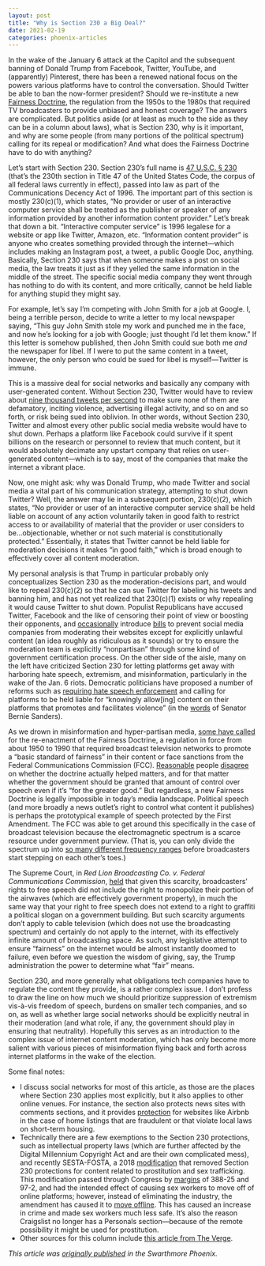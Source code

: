 ```yaml
---
layout: post
title: "Why is Section 230 a Big Deal?"
date: 2021-02-19
categories: phoenix-articles
---
```


In the wake of the January 6 attack at the Capitol and the subsequent banning of Donald Trump from Facebook, Twitter, YouTube, and (apparently) Pinterest, there has been a renewed national focus on the powers various platforms have to control the conversation. Should Twitter be able to ban the now-former president? Should we re-institute a new [Fairness Doctrine](https://www.britannica.com/topic/Fairness-Doctrine), the regulation from the 1950s to the 1980s that required TV broadcasters to provide unbiased and honest coverage? The answers are complicated. But politics aside (or at least as much to the side as they can be in a column about laws), what is Section 230, why is it important, and why are some people (from many portions of the political spectrum) calling for its repeal or modification? And what does the Fairness Doctrine have to do with anything?

Let’s start with Section 230. Section 230’s full name is [47 U.S.C. § 230](https://www.law.cornell.edu/uscode/text/47/230) (that’s the 230th section in Title 47 of the United States Code, the corpus of all federal laws currently in effect), passed into law as part of the Communications Decency Act of 1996. The important part of this section is mostly 230(c)(1), which states, “No provider or user of an interactive computer service shall be treated as the publisher or speaker of any information provided by another information content provider.” Let’s break that down a bit. “Interactive computer service” is 1996 legalese for a website or app like Twitter, Amazon, etc. “Information content provider” is anyone who creates something provided through the internet—which includes making an Instagram post, a tweet, a public Google Doc, anything. Basically, Section 230 says that when someone makes a post on social media, the law treats it just as if they yelled the same information in the middle of the street. The specific social media company they went through has nothing to do with its content, and more critically, cannot be held liable for anything stupid they might say.

For example, let’s say I’m competing with John Smith for a job at Google. I, being a terrible person, decide to write a letter to my local newspaper saying, “This guy John Smith stole my work and punched me in the face, and now he’s looking for a job with Google; just thought I’d let them know.” If this letter is somehow published, then John Smith could sue both me *and* the newspaper for libel. If I were to put the same content in a tweet, however, the only person who could be sued for libel is myself—Twitter is immune. 

This is a massive deal for social networks and basically any company with user-generated content. Without Section 230, Twitter would have to review about [nine thousand tweets per second](https://www.internetlivestats.com/one-second/#tweets-band) to make sure none of them are defamatory, inciting violence, advertising illegal activity, and so on and so forth, or risk being sued into oblivion. In other words, without Section 230, Twitter and almost every other public social media website would have to shut down. Perhaps a platform like Facebook could survive if it spent billions on the research or personnel to review that much content, but it would absolutely decimate any upstart company that relies on user-generated content—which is to say, most of the companies that make the internet a vibrant place. 

Now, one might ask: why was Donald Trump, who made Twitter and social media a vital part of his communication strategy, attempting to shut down Twitter? Well, the answer may lie in a subsequent portion, 230(c)(2), which states, “No provider or user of an interactive computer service shall be held liable on account of any action voluntarily taken in good faith to restrict access to or availability of material that the provider or user considers to be…objectionable, whether or not such material is constitutionally protected.” Essentially, it states that Twitter cannot be held liable for moderation decisions it makes “in good faith,” which is broad enough to effectively cover all content moderation. 

My personal analysis is that Trump in particular probably only conceptualizes Section 230 as the moderation-decisions part, and would like to repeal 230(c)(2) so that he can sue Twitter for labeling his tweets and banning him, and has not yet realized that 230(c)(1) exists or why repealing it would cause Twitter to shut down. Populist Republicans have accused Twitter, Facebook and the like of censoring their point of view or boosting their opponents, and [occasionally](https://www.congress.gov/bill/116th-congress/senate-bill/1914) introduce [bills](https://www.congress.gov/bill/116th-congress/house-bill/4027/titles) to prevent social media companies from moderating their websites except for explicitly unlawful content (an idea roughly as ridiculous as it sounds) or try to ensure the moderation team is explicitly “nonpartisan” through some kind of government certification process. On the other side of the aisle, many on the left have criticized Section 230 for letting platforms get away with harboring hate speech, extremism, and misinformation, particularly in the wake of the Jan. 6 riots. Democratic politicians have proposed a number of reforms such as [requiring hate speech enforcement](https://www.theverge.com/2019/8/16/20808839/beto-orourke-section-230-communications-decency-act-2020-president-democrat-background-checks) and calling for platforms to be held liable for “knowingly allow\[ing] content on their platforms that promotes and facilitates violence” (in the [words](https://www.vox.com/policy-and-politics/2019/12/3/20965459/tech-2020-candidate-policies-section230-facebook-misinformation-hate-speech) of Senator Bernie Sanders).

As we drown in misinformation and hyper-partisan media, [some have called](https://slate.com/technology/2019/06/youtube-facebook-hate-speech-regulation-how.html) for the re-enactment of the Fairness Doctrine, a regulation in force from about 1950 to 1990 that required broadcast television networks to promote a “basic standard of fairness” in their content or face sanctions from the Federal Communications Commission (FCC). [Reasonable](https://www.cnn.com/2021/01/27/opinions/fairness-doctrine-wont-solve-disinformation-hemmer/index.html) people [disagree](https://fair.org/extra/the-fairness-doctrine/) on whether the doctrine actually helped matters, and for that matter whether the government should be granted that amount of control over speech even if it’s “for the greater good.” But regardless, a new Fairness Doctrine is legally impossible in today’s media landscape. Political speech (and more broadly a news outlet’s right to control what content it publishes) is perhaps the prototypical example of speech protected by the First Amendment. The FCC was able to get around this specifically in the case of broadcast television because the electromagnetic spectrum is a scarce resource under government purview. (That is, you can only divide the spectrum up into [so many different frequency ranges](https://www.ntia.doc.gov/files/ntia/publications/2003-allochrt.pdf) before broadcasters start stepping on each other’s toes.) 

The Supreme Court, in *Red Lion Broadcasting Co. v. Federal Communications Commission*, [held](https://www.mtsu.edu/first-amendment/article/117/red-lion-broadcasting-co-v-federal-communications-commission) that given this scarcity, broadcasters’ rights to free speech did not include the right to monopolize their portion of the airwaves (which are effectively government property), in much the same way that your right to free speech does not extend to a right to graffiti a political slogan on a government building. But such scarcity arguments don’t apply to cable television (which does not use the broadcasting spectrum) and certainly do not apply to the internet, with its effectively infinite amount of broadcasting space. As such, any legislative attempt to ensure “fairness” on the internet would be almost instantly doomed to failure, even before we question the wisdom of giving, say, the Trump administration the power to determine what “fair” means.

Section 230, and more generally what obligations tech companies have to regulate the content they provide, is a rather complex issue. I don’t profess to draw the line on how much we should prioritize suppression of extremism vis-à-vis freedom of speech, burdens on smaller tech companies, and so on, as well as whether large social networks should be explicitly neutral in their moderation (and what role, if any, the government should play in ensuring that neutrality). Hopefully this serves as an introduction to the complex issue of internet content moderation, which has only become more salient with various pieces of misinformation flying back and forth across internet platforms in the wake of the election.

Some final notes:

* I discuss social networks for most of this article, as those are the places where Section 230 applies most explicitly, but it also applies to other online venues. For instance, the section also protects news sites with comments sections, and it provides [protection](https://www.fastcompany.com/90391757/airbnb-should-be-legally-on-the-hook-for-illegal-rental-listings-hawaii-rep-says) for websites like Airbnb in the case of home listings that are fraudulent or that violate local laws on short-term housing.
* Technically there are a few exemptions to the Section 230 protections, such as intellectual property laws (which are further affected by the Digital Millennium Copyright Act and are their own complicated mess), and recently SESTA-FOSTA, a 2018 [modification](https://www.congress.gov/115/crpt/hrpt572/CRPT-115hrpt572-pt1.pdf) that removed Section 230 protections for content related to prostitution and sex trafficking. This modification passed through Congress by [margins](https://www.congress.gov/bill/115th-congress/house-bill/1865/actions) of 388-25 and 97-2, and had the intended effect of causing sex workers to move off of online platforms; however, instead of eliminating the industry, the amendment has caused it to [move offline](https://nyti.ms/35C5vLM). This has caused an increase in crime and made sex workers much less safe. It’s also the reason Craigslist no longer has a Personals section—because of the remote possibility it might be used for prostitution. 
* Other sources for this column include [this article from The Verge](https://www.theverge.com/21273768/section-230-explained-internet-speech-law-definition-guide-free-moderation).

_This article was [originally published](https://swarthmorephoenix.com/2021/02/19/why-is-section-230-a-big-deal/) in the Swarthmore Phoenix._

